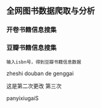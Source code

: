 ## 全网图书数据爬取与分析

### 开卷书籍信息搜集

### 豆瓣书籍信息搜集
    输入isbn号，得到豆瓣书籍信息数据


zheshi douban de genggai

这是第二次更改
第三次

panyixiugaiS

